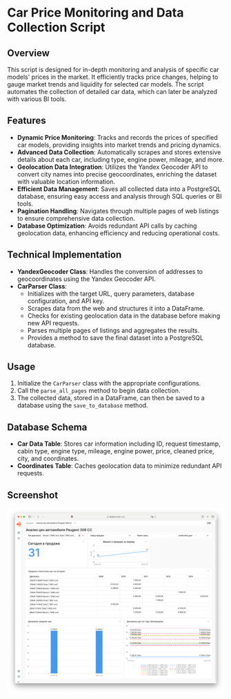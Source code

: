 # Car Price Monitoring and Data Collection Script

## Overview
This script is designed for in-depth monitoring and analysis of specific car models' prices in the market. It efficiently tracks price changes, helping to gauge market trends and liquidity for selected car models. The script automates the collection of detailed car data, which can later be analyzed with various BI tools.

## Features

- **Dynamic Price Monitoring**: Tracks and records the prices of specified car models, providing insights into market trends and pricing dynamics.
- **Advanced Data Collection**: Automatically scrapes and stores extensive details about each car, including type, engine power, mileage, and more.
- **Geolocation Data Integration**: Utilizes the Yandex Geocoder API to convert city names into precise geocoordinates, enriching the dataset with valuable location information.
- **Efficient Data Management**: Saves all collected data into a PostgreSQL database, ensuring easy access and analysis through SQL queries or BI tools.
- **Pagination Handling**: Navigates through multiple pages of web listings to ensure comprehensive data collection.
- **Database Optimization**: Avoids redundant API calls by caching geolocation data, enhancing efficiency and reducing operational costs.

## Technical Implementation

- **YandexGeocoder Class**: Handles the conversion of addresses to geocoordinates using the Yandex Geocoder API.
- **CarParser Class**:
  - Initializes with the target URL, query parameters, database configuration, and API key.
  - Scrapes data from the web and structures it into a DataFrame.
  - Checks for existing geolocation data in the database before making new API requests.
  - Parses multiple pages of listings and aggregates the results.
  - Provides a method to save the final dataset into a PostgreSQL database.

## Usage

1. Initialize the `CarParser` class with the appropriate configurations.
2. Call the `parse_all_pages` method to begin data collection.
3. The collected data, stored in a DataFrame, can then be saved to a database using the `save_to_database` method.

## Database Schema

- **Car Data Table**: Stores car information including ID, request timestamp, cabin type, engine type, mileage, engine power, price, cleaned price, city, and coordinates.
- **Coordinates Table**: Caches geolocation data to minimize redundant API requests.

## Screenshot
![Car Price Monitoring Script Screenshot](img/screen.png)
